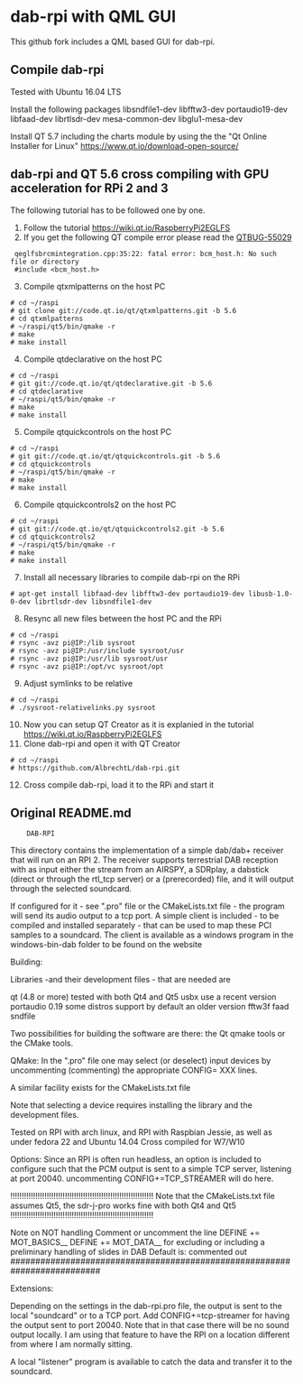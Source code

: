 dab-rpi with QML GUI
====================

This github fork includes a QML based GUI for dab-rpi.

Compile dab-rpi
---
Tested with Ubuntu 16.04 LTS

Install the following packages
libsndfile1-dev libfftw3-dev portaudio19-dev libfaad-dev librtlsdr-dev mesa-common-dev libglu1-mesa-dev

Install QT 5.7 including the charts module by using the the "Qt Online Installer for Linux" https://www.qt.io/download-open-source/

dab-rpi and QT 5.6 cross compiling with GPU acceleration for RPi 2 and 3 
--------------------------------------------------------------
The following tutorial has to be followed one by one.

1. Follow the tutorial https://wiki.qt.io/RaspberryPi2EGLFS
2. If you get the following QT compile error please read the [QTBUG-55029 ](https://bugreports.qt.io/browse/QTBUG-55029)
  
  ```
   qeglfsbrcmintegration.cpp:35:22: fatal error: bcm_host.h: No such file or directory
   #include <bcm_host.h>
  ```
3. Compile qtxmlpatterns on the host PC

  ```
# cd ~/raspi
# git clone git://code.qt.io/qt/qtxmlpatterns.git -b 5.6
# cd qtxmlpatterns
# ~/raspi/qt5/bin/qmake -r
# make
# make install
  ```
4. Compile qtdeclarative on the host PC

  ```
# cd ~/raspi
# git git://code.qt.io/qt/qtdeclarative.git -b 5.6
# cd qtdeclarative
# ~/raspi/qt5/bin/qmake -r
# make
# make install
  ```
5. Compile qtquickcontrols on the host PC

  ```
# cd ~/raspi
# git git://code.qt.io/qt/qtquickcontrols.git -b 5.6
# cd qtquickcontrols
# ~/raspi/qt5/bin/qmake -r
# make
# make install
  ```
6. Compile qtquickcontrols2 on the host PC

  ```
# cd ~/raspi
# git git://code.qt.io/qt/qtquickcontrols2.git -b 5.6
# cd qtquickcontrols2
# ~/raspi/qt5/bin/qmake -r
# make
# make install
  ```
7. Install all necessary libraries to compile dab-rpi on the RPi

  ```
  # apt-get install libfaad-dev libfftw3-dev portaudio19-dev libusb-1.0-0-dev librtlsdr-dev libsndfile1-dev
  ```
8. Resync all new files between the host PC and the RPi

  ```
# cd ~/raspi
# rsync -avz pi@IP:/lib sysroot
# rsync -avz pi@IP:/usr/include sysroot/usr
# rsync -avz pi@IP:/usr/lib sysroot/usr
# rsync -avz pi@IP:/opt/vc sysroot/opt
  ```
9. Adjust symlinks to be relative 

  ```
# cd ~/raspi
# ./sysroot-relativelinks.py sysroot
  ```
10. Now you can setup QT Creator as it is explanied in the tutorial https://wiki.qt.io/RaspberryPi2EGLFS
11. Clone dab-rpi and open it with QT Creator

  ```
# cd ~/raspi
# https://github.com/AlbrechtL/dab-rpi.git
  ```
12. Cross compile dab-rpi, load it to the RPi and start it



Original README.md
---------------
		DAB-RPI

This directory contains the implementation of a simple
dab/dab+ receiver that will run on an RPI 2.
The receiver supports terrestrial DAB reception with as input either
the stream from an AIRSPY, a SDRplay, a dabstick (direct
or through the rtl_tcp server) or a (prerecorded) file,
and it will output through the selected soundcard.

If configured for it - see ".pro" file or the CMakeLists.txt file -
the program will send its audio output to a tcp port.
A simple client is included - to be compiled and installed separately -
that can be used to map these PCI samples to a soundcard.
The client is available as a windows program in the windows-bin-dab folder
to be found on the website

Building:

Libraries -and their development files - that are needed are

qt		(4.8 or more)	tested with both Qt4 and Qt5
usbx	use a recent version
portaudio	0.19		some distros support by default an older version
fftw3f
faad
sndfile

Two possibilities for building the software are there: the Qt qmake tools
or the CMake tools.

QMake:
In the ".pro" file  one may select (or deselect) input devices by
uncommenting (commenting) the appropriate CONFIG= XXX lines.

A similar facility exists for the CMakeLists.txt file

Note that selecting a device requires installing the library and the
development files.

Tested on RPI with arch linux, and RPI with Raspbian Jessie, as well as under fedora 22 and Ubuntu 14.04
Cross compiled for W7/W10

Options:
Since an RPI is often run headless, an option is included to
configure such that the PCM output is sent to a simple TCP server, listening
at port 20040. 
uncommenting CONFIG+=TCP_STREAMER
will do here.

!!!!!!!!!!!!!!!!!!!!!!!!!!!!!!!!!!!!!!!!!!!!!!!!!!!!!!!!!!!!!!!
Note that the CMakeLists.txt file assumes Qt5, the sdr-j-pro works
fine with both Qt4 and Qt5
!!!!!!!!!!!!!!!!!!!!!!!!!!!!!!!!!!!!!!!!!!!!!!!!!!!!!!!!!!!!!!!

Note on NOT handling
Comment or uncomment the line
DEFINE	+= MOT_BASICS__
DEFINE	+= MOT_DATA__
for excluding or including a preliminary handling of slides in DAB
Default is: commented out
##########################################################################

Extensions:

Depending on the settings in the dab-rpi.pro file, the output is
sent to the local "soundcard" or to a TCP port.
Add
CONFIG+=tcp-streamer
for having the output sent to port 20040. Note that in that
case there will be no sound output locally. I am using that feature
to have the RPI on a location different from where I am normally sitting.

A local "listener" program is available to catch the data and transfer it
to the soundcard. 
